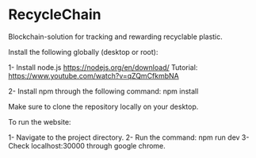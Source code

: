 # RecycleChain
 Blockchain-solution for tracking and rewarding recyclable plastic.
 
Install the following globally (desktop or root): 

1- Install node.js https://nodejs.org/en/download/ 
Tutorial: https://www.youtube.com/watch?v=qZQmCfkmbNA 

2- Install npm through the following command: npm install 

Make sure to clone the repository locally on your desktop. 

To run the website: 

1- Navigate to the project directory. 
2- Run the command: npm run dev 
3- Check localhost:30000 through google chrome. 
